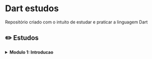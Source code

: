 # Dart estudos
Repositório criado com o intuito de estudar e praticar a linguagem Dart


## ✏️ Estudos

<details><summary><b>Modulo 1: Introducao</b></summary>
  
- (1) Introducao a linguagem dart, aprendendo conceitos basicos **(OK)**
  - Primeiro hello world!
  - Variaveis e tipagem de dados
  - Classes 



</details>
